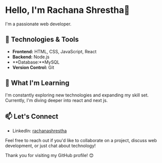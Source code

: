 # Hello, I'm Rachana Shrestha👋

I'm a passionate web developer.

## 🔧 Technologies & Tools

- **Frontend:** HTML, CSS, JavaScript, React
- **Backend:** Node.js
- **Database:**MySQL
- **Version Control:** Git

## 🌱 What I'm Learning

I'm constantly exploring new technologies and expanding my skill set. Currently, I'm diving deeper into react and next js.


## 📫 Let's Connect

- LinkedIn: [rachanashrestha](https://www.linkedin.com/in/rachana-shrestha-aa4705285/)

Feel free to reach out if you'd like to collaborate on a project, discuss web development, or just chat about technology!

Thank you for visiting my GitHub profile! 😊
